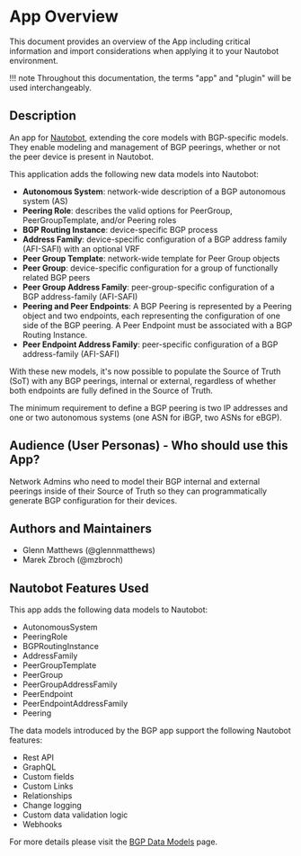 # App Overview

This document provides an overview of the App including critical information and import considerations when applying it to your Nautobot environment.

!!! note
    Throughout this documentation, the terms "app" and "plugin" will be used interchangeably.

## Description

An app for [Nautobot](https://github.com/nautobot/nautobot), extending the core models with BGP-specific models. They enable modeling and management of BGP peerings, whether or not the peer device is present in Nautobot.

This application adds the following new data models into Nautobot:

- **Autonomous System**: network-wide description of a BGP autonomous system (AS)
- **Peering Role**: describes the valid options for PeerGroup, PeerGroupTemplate, and/or Peering roles
- **BGP Routing Instance**: device-specific BGP process
- **Address Family**: device-specific configuration of a BGP address family (AFI-SAFI) with an optional VRF
- **Peer Group Template**: network-wide template for Peer Group objects
- **Peer Group**: device-specific configuration for a group of functionally related BGP peers
- **Peer Group Address Family**: peer-group-specific configuration of a BGP address-family (AFI-SAFI)
- **Peering and Peer Endpoints**: A BGP Peering is represented by a Peering object and two endpoints, each representing the configuration of one side of the BGP peering. A Peer Endpoint must be associated with a BGP Routing Instance.
- **Peer Endpoint Address Family**: peer-specific configuration of a BGP address-family (AFI-SAFI)

With these new models, it's now possible to populate the Source of Truth (SoT) with any BGP peerings, internal or external, regardless of whether both endpoints are fully defined in the Source of Truth.

The minimum requirement to define a BGP peering is two IP addresses and one or two autonomous systems (one ASN for iBGP, two ASNs for eBGP).

## Audience (User Personas) - Who should use this App?

Network Admins who need to model their BGP internal and external peerings inside of their Source of Truth so they can programmatically generate BGP configuration for their devices.

## Authors and Maintainers

- Glenn Matthews (@glennmatthews)
- Marek Zbroch (@mzbroch)

## Nautobot Features Used

This app adds the following data models to Nautobot:

- AutonomousSystem
- PeeringRole
- BGPRoutingInstance
- AddressFamily
- PeerGroupTemplate
- PeerGroup
- PeerGroupAddressFamily
- PeerEndpoint
- PeerEndpointAddressFamily
- Peering

The data models introduced by the BGP app support the following Nautobot features:

- Rest API
- GraphQL
- Custom fields
- Custom Links
- Relationships
- Change logging
- Custom data validation logic
- Webhooks

For more details please visit the [BGP Data Models](../dev/models.md) page.
